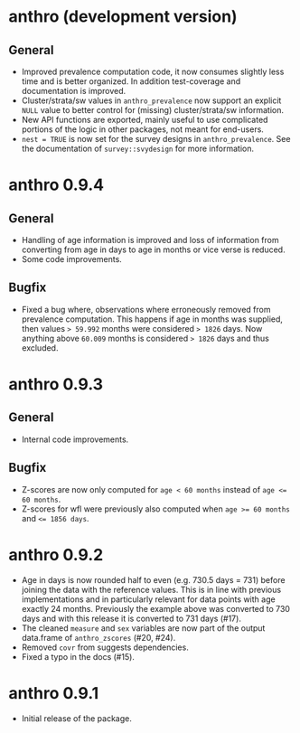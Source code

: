# anthro (development version)

## General

* Improved prevalence computation code, it now consumes slightly less time and
  is better organized. In addition test-coverage and documentation is improved.
* Cluster/strata/sw values in `anthro_prevalence` now support an explicit `NULL`
  value to better control for (missing) cluster/strata/sw information.
* New API functions are exported, mainly useful to use complicated portions
  of the logic in other packages, not meant for end-users.
* `nest = TRUE` is now set for the survey designs in `anthro_prevalence`. See
  the documentation of `survey::svydesign` for more information.

# anthro 0.9.4

## General

* Handling of age information is improved and loss of information from
  converting from age in days to age in months or vice verse is reduced.
* Some code improvements.

## Bugfix

* Fixed a bug where, observations where erroneously removed from prevalence
  computation. This happens if age in months was supplied, then values
  `> 59.992` months were considered `> 1826` days. Now anything above
  `60.009` months is considered `> 1826` days and thus excluded.

# anthro 0.9.3

## General

* Internal code improvements.

## Bugfix

* Z-scores are now only computed for `age < 60 months` instead of `age <= 60 months`.
* Z-scores for wfl were previously also computed when `age >= 60 months` and `<= 1856 days`.

# anthro 0.9.2

* Age in days is now rounded half to even (e.g. 730.5 days = 731) before joining
  the data with the reference values. This is in line with previous
  implementations and in particularly relevant for data points with
  age exactly 24 months. Previously the example above was converted to 730 days and with
  this release it is converted to 731 days (#17).
* The cleaned `measure` and `sex` variables are now part of the output
  data.frame of `anthro_zscores` (#20, #24).
* Removed `covr` from suggests dependencies.
* Fixed a typo in the docs (#15).

# anthro 0.9.1

* Initial release of the package.

